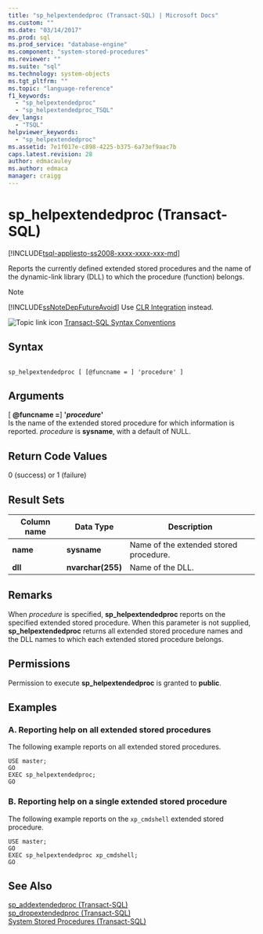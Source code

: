 ```yaml
---
title: "sp_helpextendedproc (Transact-SQL) | Microsoft Docs"
ms.custom: ""
ms.date: "03/14/2017"
ms.prod: sql
ms.prod_service: "database-engine"
ms.component: "system-stored-procedures"
ms.reviewer: ""
ms.suite: "sql"
ms.technology: system-objects
ms.tgt_pltfrm: ""
ms.topic: "language-reference"
f1_keywords: 
  - "sp_helpextendedproc"
  - "sp_helpextendedproc_TSQL"
dev_langs: 
  - "TSQL"
helpviewer_keywords: 
  - "sp_helpextendedproc"
ms.assetid: 7e1f017e-c898-4225-b375-6a73ef9aac7b
caps.latest.revision: 28
author: edmacauley
ms.author: edmaca
manager: craigg
---
```

# sp_helpextendedproc (Transact-SQL)
[!INCLUDE[tsql-appliesto-ss2008-xxxx-xxxx-xxx-md](../../includes/tsql-appliesto-ss2008-xxxx-xxxx-xxx-md.md)]

  Reports the currently defined extended stored procedures and the name of the dynamic-link library (DLL) to which the procedure (function) belongs.  
  
> [!NOTE]  
>  [!INCLUDE[ssNoteDepFutureAvoid](../../includes/ssnotedepfutureavoid-md.md)] Use [CLR Integration](../../relational-databases/clr-integration/common-language-runtime-integration-overview.md) instead.  
  
 ![Topic link icon](../../database-engine/configure-windows/media/topic-link.gif "Topic link icon") [Transact-SQL Syntax Conventions](../../t-sql/language-elements/transact-sql-syntax-conventions-transact-sql.md)  
  
## Syntax  
  
```  
  
sp_helpextendedproc [ [@funcname = ] 'procedure' ]  
```  
  
## Arguments  
 [ **@funcname =**] **'***procedure***'**  
 Is the name of the extended stored procedure for which information is reported. *procedure* is **sysname**, with a default of NULL.  
  
## Return Code Values  
 0 (success) or 1 (failure)  
  
## Result Sets  
  
|Column name|Data Type|Description|  
|-----------------|---------------|-----------------|  
|**name**|**sysname**|Name of the extended stored procedure.|  
|**dll**|**nvarchar(255)**|Name of the DLL.|  
  
## Remarks  
 When *procedure* is specified, **sp_helpextendedproc** reports on the specified extended stored procedure. When this parameter is not supplied, **sp_helpextendedproc** returns all extended stored procedure names and the DLL names to which each extended stored procedure belongs.  
  
## Permissions  
 Permission to execute **sp_helpextendedproc** is granted to **public**.  
  
## Examples  
  
### A. Reporting help on all extended stored procedures  
 The following example reports on all extended stored procedures.  
  
```  
USE master;  
GO  
EXEC sp_helpextendedproc;  
GO  
```  
  
### B. Reporting help on a single extended stored procedure  
 The following example reports on the `xp_cmdshell` extended stored procedure.  
  
```  
USE master;  
GO  
EXEC sp_helpextendedproc xp_cmdshell;  
GO  
```  
  
## See Also  
 [sp_addextendedproc &#40;Transact-SQL&#41;](../../relational-databases/system-stored-procedures/sp-addextendedproc-transact-sql.md)   
 [sp_dropextendedproc &#40;Transact-SQL&#41;](../../relational-databases/system-stored-procedures/sp-dropextendedproc-transact-sql.md)   
 [System Stored Procedures &#40;Transact-SQL&#41;](../../relational-databases/system-stored-procedures/system-stored-procedures-transact-sql.md)  
  
  
